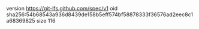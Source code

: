 version https://git-lfs.github.com/spec/v1
oid sha256:54b68543a936d8439de158b5eff574bf58878333f36576ad2eec8c1a68369825
size 116
